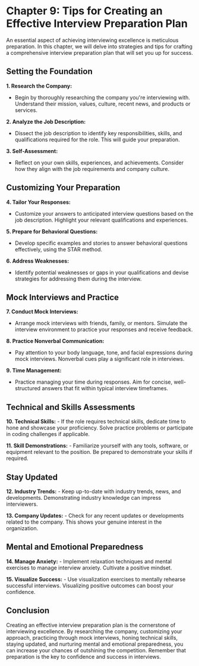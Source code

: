 Chapter 9: Tips for Creating an Effective Interview Preparation Plan
====================================================================

An essential aspect of achieving interviewing excellence is meticulous preparation. In this chapter, we will delve into strategies and tips for crafting a comprehensive interview preparation plan that will set you up for success.

Setting the Foundation
----------------------

**1. Research the Company:**

* Begin by thoroughly researching the company you're interviewing with. Understand their mission, values, culture, recent news, and products or services.

**2. Analyze the Job Description:**

* Dissect the job description to identify key responsibilities, skills, and qualifications required for the role. This will guide your preparation.

**3. Self-Assessment:**

* Reflect on your own skills, experiences, and achievements. Consider how they align with the job requirements and company culture.

Customizing Your Preparation
----------------------------

**4. Tailor Your Responses:**

* Customize your answers to anticipated interview questions based on the job description. Highlight your relevant qualifications and experiences.

**5. Prepare for Behavioral Questions:**

* Develop specific examples and stories to answer behavioral questions effectively, using the STAR method.

**6. Address Weaknesses:**

* Identify potential weaknesses or gaps in your qualifications and devise strategies for addressing them during the interview.

Mock Interviews and Practice
----------------------------

**7. Conduct Mock Interviews:**

* Arrange mock interviews with friends, family, or mentors. Simulate the interview environment to practice your responses and receive feedback.

**8. Practice Nonverbal Communication:**

* Pay attention to your body language, tone, and facial expressions during mock interviews. Nonverbal cues play a significant role in interviews.

**9. Time Management:**

* Practice managing your time during responses. Aim for concise, well-structured answers that fit within typical interview timeframes.

Technical and Skills Assessments
--------------------------------

**10. Technical Skills:** - If the role requires technical skills, dedicate time to hone and showcase your proficiency. Solve practice problems or participate in coding challenges if applicable.

**11. Skill Demonstrations:** - Familiarize yourself with any tools, software, or equipment relevant to the position. Be prepared to demonstrate your skills if required.

Stay Updated
------------

**12. Industry Trends:** - Keep up-to-date with industry trends, news, and developments. Demonstrating industry knowledge can impress interviewers.

**13. Company Updates:** - Check for any recent updates or developments related to the company. This shows your genuine interest in the organization.

Mental and Emotional Preparedness
---------------------------------

**14. Manage Anxiety:** - Implement relaxation techniques and mental exercises to manage interview anxiety. Cultivate a positive mindset.

**15. Visualize Success:** - Use visualization exercises to mentally rehearse successful interviews. Visualizing positive outcomes can boost your confidence.

Conclusion
----------

Creating an effective interview preparation plan is the cornerstone of interviewing excellence. By researching the company, customizing your approach, practicing through mock interviews, honing technical skills, staying updated, and nurturing mental and emotional preparedness, you can increase your chances of outshining the competition. Remember that preparation is the key to confidence and success in interviews.
